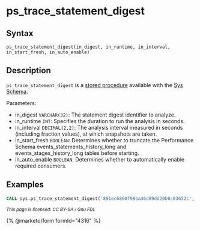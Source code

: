 # ps\_trace\_statement\_digest

## Syntax

```
ps_trace_statement_digest(in_digest, in_runtime, in_interval, in_start_fresh, in_auto_enable)
```

## Description

`ps_trace_statement_digest` is a [stored procedure](../../../../../../server-usage/stored-routines/stored-procedures/) available with the [Sys Schema](../).

Parameters:

* in\_digest `VARCHAR(32)`: The statement digest identifier to analyze.
* in\_runtime `INT`: Specifies the duration to run the analysis in seconds.
* in\_interval `DECIMAL(2,2)`: The analysis interval measured in seconds (including fraction values), at which snapshots are taken.
* in\_start\_fresh `BOOLEAN`: Determines whether to truncate the Performance Schema events\_statements\_history\_long and events\_stages\_history\_long tables before starting.
* in\_auto\_enable `BOOLEAN`: Determines whether to automatically enable required consumers.

## Examples

```sql
CALL sys.ps_trace_statement_digest('891ec6860f98ba46d89dd20b0c03652c', 5, 0.5, TRUE, TRUE);
```

<sub>_This page is licensed: CC BY-SA / Gnu FDL_</sub>

{% @marketo/form formId="4316" %}
